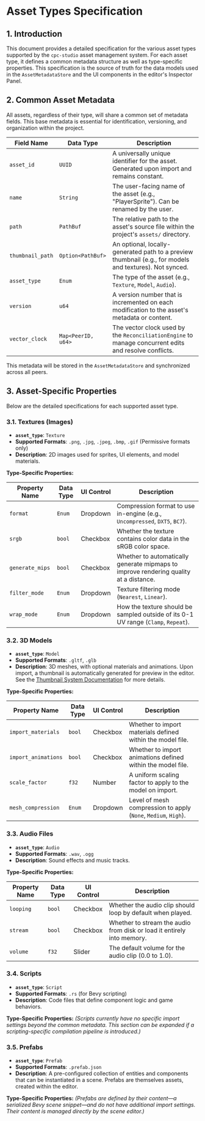 # Asset Types Specification

## 1. Introduction

This document provides a detailed specification for the various asset types supported by the `cpc-studio` asset management system. For each asset type, it defines a common metadata structure as well as type-specific properties. This specification is the source of truth for the data models used in the `AssetMetadataStore` and the UI components in the editor's Inspector Panel.

## 2. Common Asset Metadata

All assets, regardless of their type, will share a common set of metadata fields. This base metadata is essential for identification, versioning, and organization within the project.

| Field Name      | Data Type            | Description                                                                                             |
|-----------------|----------------------|---------------------------------------------------------------------------------------------------------|
| `asset_id`      | `UUID`               | A universally unique identifier for the asset. Generated upon import and remains constant.              |
| `name`          | `String`             | The user-facing name of the asset (e.g., "PlayerSprite"). Can be renamed by the user.                    |
| `path`          | `PathBuf`            | The relative path to the asset's source file within the project's `assets/` directory.                  |
| `thumbnail_path`| `Option<PathBuf>`    | An optional, locally-generated path to a preview thumbnail (e.g., for models and textures). Not synced. |
| `asset_type`    | `Enum`               | The type of the asset (e.g., `Texture`, `Model`, `Audio`).                                              |
| `version`       | `u64`                | A version number that is incremented on each modification to the asset's metadata or content.           |
| `vector_clock`  | `Map<PeerID, u64>`   | The vector clock used by the `ReconciliationEngine` to manage concurrent edits and resolve conflicts.   |

This metadata will be stored in the `AssetMetadataStore` and synchronized across all peers.

## 3. Asset-Specific Properties

Below are the detailed specifications for each supported asset type.

### 3.1. Textures (Images)

-   **`asset_type`**: `Texture`
-   **Supported Formats**: `.png`, `.jpg`, `.jpeg`, `.bmp`, `.gif` (Permissive formats only)
-   **Description**: 2D images used for sprites, UI elements, and model materials.

**Type-Specific Properties:**

| Property Name   | Data Type | UI Control      | Description                                                                    |
|-----------------|-----------|-----------------|--------------------------------------------------------------------------------|
| `format`        | `Enum`    | Dropdown        | Compression format to use in-engine (e.g., `Uncompressed`, `DXT5`, `BC7`).      |
| `srgb`          | `bool`    | Checkbox        | Whether the texture contains color data in the sRGB color space.               |
| `generate_mips` | `bool`    | Checkbox        | Whether to automatically generate mipmaps to improve rendering quality at a distance. |
| `filter_mode`   | `Enum`    | Dropdown        | Texture filtering mode (`Nearest`, `Linear`).                                  |
| `wrap_mode`     | `Enum`    | Dropdown        | How the texture should be sampled outside of its 0-1 UV range (`Clamp`, `Repeat`). |

### 3.2. 3D Models

-   **`asset_type`**: `Model`
-   **Supported Formats**: `.gltf`, `.glb`
-   **Description**: 3D meshes, with optional materials and animations. Upon import, a thumbnail is automatically generated for preview in the editor. See the [Thumbnail System Documentation](./thumbnail_system.md) for more details.

**Type-Specific Properties:**

| Property Name         | Data Type | UI Control | Description                                                                   |
|-----------------------|-----------|------------|-------------------------------------------------------------------------------|
| `import_materials`    | `bool`    | Checkbox   | Whether to import materials defined within the model file.                    |
| `import_animations`   | `bool`    | Checkbox   | Whether to import animations defined within the model file.                   |
| `scale_factor`        | `f32`     | Number     | A uniform scaling factor to apply to the model on import.                     |
| `mesh_compression`    | `Enum`    | Dropdown   | Level of mesh compression to apply (`None`, `Medium`, `High`).                |

### 3.3. Audio Files

-   **`asset_type`**: `Audio`
-   **Supported Formats**: `.wav`, `.ogg`
-   **Description**: Sound effects and music tracks.

**Type-Specific Properties:**

| Property Name | Data Type | UI Control | Description                                                              |
|---------------|-----------|------------|--------------------------------------------------------------------------|
| `looping`     | `bool`    | Checkbox   | Whether the audio clip should loop by default when played.               |
| `stream`      | `bool`    | Checkbox   | Whether to stream the audio from disk or load it entirely into memory.   |
| `volume`      | `f32`     | Slider     | The default volume for the audio clip (0.0 to 1.0).                      |

### 3.4. Scripts

-   **`asset_type`**: `Script`
-   **Supported Formats**: `.rs` (for Bevy scripting)
-   **Description**: Code files that define component logic and game behaviors.

**Type-Specific Properties:**
*(Scripts currently have no specific import settings beyond the common metadata. This section can be expanded if a scripting-specific compilation pipeline is introduced.)*

### 3.5. Prefabs

-   **`asset_type`**: `Prefab`
-   **Supported Formats**: `.prefab.json`
-   **Description**: A pre-configured collection of entities and components that can be instantiated in a scene. Prefabs are themselves assets, created within the editor.

**Type-Specific Properties:**
*(Prefabs are defined by their content—a serialized Bevy scene snippet—and do not have additional import settings. Their content is managed directly by the scene editor.)*